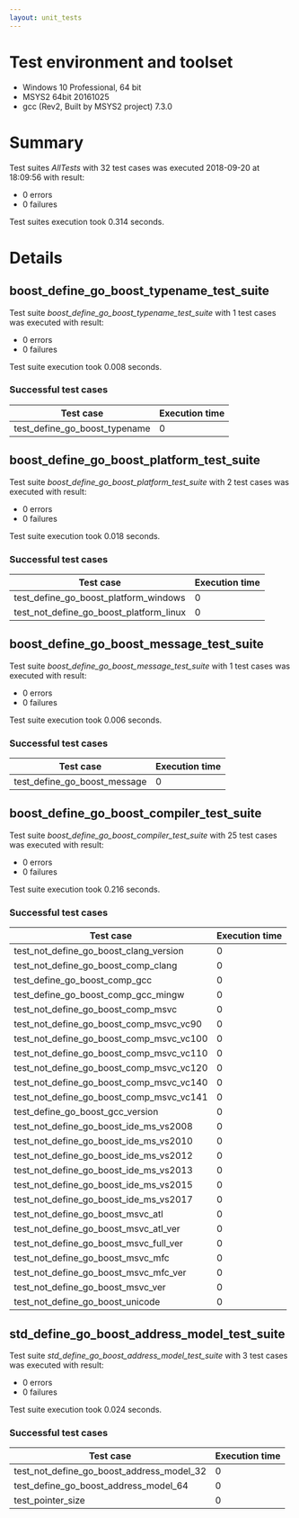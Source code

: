 ```yaml
---
layout: unit_tests
---
```


# Test environment and toolset 

* Windows 10 Professional, 64 bit
* MSYS2 64bit 20161025
* gcc (Rev2, Built by MSYS2 project) 7.3.0

# Summary

Test suites *AllTests* with 32 test cases was executed 2018-09-20 at 18:09:56 with result:

* 0 errors
* 0 failures

Test suites execution took 0.314 seconds.

# Details

## boost_define_go_boost_typename_test_suite

Test suite *boost_define_go_boost_typename_test_suite* with 1 test cases was executed with result:

* 0 errors
* 0 failures

Test suite execution took 0.008 seconds.

### Successful test cases

Test case|Execution time
-|-
test_define_go_boost_typename | 0

## boost_define_go_boost_platform_test_suite

Test suite *boost_define_go_boost_platform_test_suite* with 2 test cases was executed with result:

* 0 errors
* 0 failures

Test suite execution took 0.018 seconds.

### Successful test cases

Test case|Execution time
-|-
test_define_go_boost_platform_windows | 0
test_not_define_go_boost_platform_linux | 0

## boost_define_go_boost_message_test_suite

Test suite *boost_define_go_boost_message_test_suite* with 1 test cases was executed with result:

* 0 errors
* 0 failures

Test suite execution took 0.006 seconds.

### Successful test cases

Test case|Execution time
-|-
test_define_go_boost_message | 0

## boost_define_go_boost_compiler_test_suite

Test suite *boost_define_go_boost_compiler_test_suite* with 25 test cases was executed with result:

* 0 errors
* 0 failures

Test suite execution took 0.216 seconds.

### Successful test cases

Test case|Execution time
-|-
test_not_define_go_boost_clang_version | 0
test_not_define_go_boost_comp_clang | 0
test_define_go_boost_comp_gcc | 0
test_define_go_boost_comp_gcc_mingw | 0
test_not_define_go_boost_comp_msvc | 0
test_not_define_go_boost_comp_msvc_vc90 | 0
test_not_define_go_boost_comp_msvc_vc100 | 0
test_not_define_go_boost_comp_msvc_vc110 | 0
test_not_define_go_boost_comp_msvc_vc120 | 0
test_not_define_go_boost_comp_msvc_vc140 | 0
test_not_define_go_boost_comp_msvc_vc141 | 0
test_define_go_boost_gcc_version | 0
test_not_define_go_boost_ide_ms_vs2008 | 0
test_not_define_go_boost_ide_ms_vs2010 | 0
test_not_define_go_boost_ide_ms_vs2012 | 0
test_not_define_go_boost_ide_ms_vs2013 | 0
test_not_define_go_boost_ide_ms_vs2015 | 0
test_not_define_go_boost_ide_ms_vs2017 | 0
test_not_define_go_boost_msvc_atl | 0
test_not_define_go_boost_msvc_atl_ver | 0
test_not_define_go_boost_msvc_full_ver | 0
test_not_define_go_boost_msvc_mfc | 0
test_not_define_go_boost_msvc_mfc_ver | 0
test_not_define_go_boost_msvc_ver | 0
test_not_define_go_boost_unicode | 0

## std_define_go_boost_address_model_test_suite

Test suite *std_define_go_boost_address_model_test_suite* with 3 test cases was executed with result:

* 0 errors
* 0 failures

Test suite execution took 0.024 seconds.

### Successful test cases

Test case|Execution time
-|-
test_not_define_go_boost_address_model_32 | 0
test_define_go_boost_address_model_64 | 0
test_pointer_size | 0
